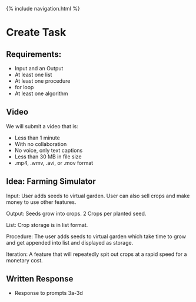{% include navigation.html %}

# Create Task

## Requirements:
* Input and an Output
* At least one list
* At least one procedure
* for loop 
* At least one algorithm

## Video
We will submit a video that is:
* Less than 1 minute 
* With no collaboration
* No voice, only text captions
* Less than 30 MB in file size
* .mp4, .wmv, .avi, or .mov format

## Idea: Farming Simulator

Input: User adds seeds to virtual garden. User can also sell crops and make money to use other features.

Output: Seeds grow into crops. 2 Crops per planted seed.

List: Crop storage is in list format.

Procedure: The user adds seeds to virtual garden which take time to grow and get appended into list and displayed as storage.

Iteration: A feature that will repeatedly spit out crops at a rapid speed for a monetary cost.

## Written Response
* Response to prompts 3a-3d
